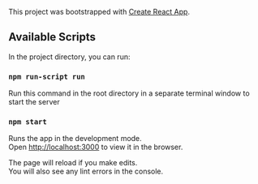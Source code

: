 This project was bootstrapped with [Create React App](https://github.com/facebook/create-react-app).

## Available Scripts

In the project directory, you can run:

### `npm run-script run`

Run this command in the root directory in a separate terminal window to start the server

### `npm start`

Runs the app in the development mode.<br />
Open [http://localhost:3000](http://localhost:3000) to view it in the browser.

The page will reload if you make edits.<br />
You will also see any lint errors in the console.
